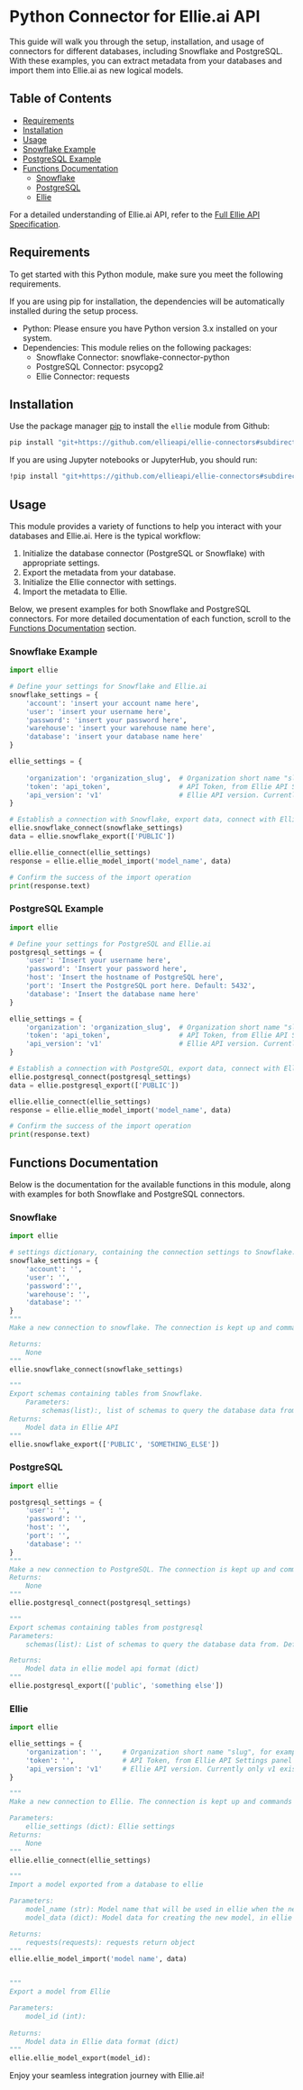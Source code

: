 
# Python Connector for Ellie.ai API

This guide will walk you through the setup, installation, and usage of connectors for different databases, including Snowflake and PostgreSQL. With these examples, you can extract metadata from your databases and import them into Ellie.ai as new logical models.

## Table of Contents

- [Requirements](#requirements)
- [Installation](#installation)
- [Usage](#usage)
- [Snowflake Example](#snowflake-example)
- [PostgreSQL Example](#postgresql-example)
- [Functions Documentation](#functions-documentation)
  - [Snowflake](#snowflake)
  - [PostgreSQL](#postgresql)
  - [Ellie](#ellie)

For a detailed understanding of Ellie.ai API, refer to the [Full Ellie API Specification](https://ellie.api.ellie.ai/api/docs).

## Requirements

To get started with this Python module, make sure you meet the following requirements. 

If you are using pip for installation, the dependencies will be automatically installed during the setup process.

- Python: Please ensure you have Python version 3.x installed on your system.
- Dependencies: This module relies on the following packages:
  - Snowflake Connector: snowflake-connector-python
  - PostgreSQL Connector: psycopg2
  - Ellie Connector: requests

## Installation

Use the package manager [pip](https://pip.pypa.io/en/stable/) to install the `ellie` module from Github:

```bash
pip install "git+https://github.com/ellieapi/ellie-connectors#subdirectory=python"
```

If you are using Jupyter notebooks or JupyterHub, you should run: 

```bash
!pip install "git+https://github.com/ellieapi/ellie-connectors#subdirectory=python"
```

## Usage

This module provides a variety of functions to help you interact with your databases and Ellie.ai. Here is the typical workflow:

1. Initialize the database connector (PostgreSQL or Snowflake) with appropriate settings.
2. Export the metadata from your database.
3. Initialize the Ellie connector with settings.
4. Import the metadata to Ellie.

Below, we present examples for both Snowflake and PostgreSQL connectors. For more detailed documentation of each function, scroll to the [Functions Documentation](#functions-documentation) section.

### Snowflake Example

```Python
import ellie

# Define your settings for Snowflake and Ellie.ai
snowflake_settings = {
    'account': 'insert your account name here',
    'user': 'insert your username here',
    'password': 'insert your password here',
    'warehouse': 'insert your warehouse name here',
    'database': 'insert your database name here'
}

ellie_settings = {
    
    'organization': 'organization_slug',  # Organization short name "slug", for example in organization url https://company.ellie.ai the "company" is the organization 
    'token': 'api_token',                 # API Token, from Ellie API Settings panel      
    'api_version': 'v1'                   # Ellie API version. Currently only v1 exists.
}

# Establish a connection with Snowflake, export data, connect with Ellie.ai, and import data
ellie.snowflake_connect(snowflake_settings)
data = ellie.snowflake_export(['PUBLIC'])

ellie.ellie_connect(ellie_settings)
response = ellie.ellie_model_import('model_name', data)

# Confirm the success of the import operation
print(response.text)
```


### PostgreSQL Example

```Python
import ellie

# Define your settings for PostgreSQL and Ellie.ai
postgresql_settings = {
    'user': 'Insert your username here',
    'password': 'Insert your password here',
    'host': 'Insert the hostname of PostgreSQL here',
    'port': 'Insert the PostgreSQL port here. Default: 5432',
    'database': 'Insert the database name here'
}

ellie_settings = {
    'organization': 'organization_slug',  # Organization short name "slug", for example in organization url https://company.ellie.ai the "company" is the organization 
    'token': 'api_token',                 # API Token, from Ellie API Settings panel      
    'api_version': 'v1'                   # Ellie API version. Currently only v1 exists.
}

# Establish a connection with PostgreSQL, export data, connect with Ellie.ai, and import data
ellie.postgresql_connect(postgresql_settings)
data = ellie.postgresql_export(['PUBLIC'])

ellie.ellie_connect(ellie_settings)
response = ellie.ellie_model_import('model_name', data)

# Confirm the success of the import operation
print(response.text)
```
## Functions Documentation

Below is the documentation for the available functions in this module, along with examples for both Snowflake and PostgreSQL connectors.

### Snowflake

```python
import ellie

# settings dictionary, containing the connection settings to Snowflake.
snowflake_settings = {
    'account': '',
    'user': '',
    'password':'',
    'warehouse': '',
    'database': ''
}
"""
Make a new connection to snowflake. The connection is kept up and commands to Snowflake can be sent.

Returns:
    None
"""
ellie.snowflake_connect(snowflake_settings)

"""
Export schemas containing tables from Snowflake.
    Parameters: 
        schemas(list):, list of schemas to query the database data from. Default: ['PUBLIC']
Returns:
    Model data in Ellie API 
"""
ellie.snowflake_export(['PUBLIC', 'SOMETHING_ELSE'])
```

### PostgreSQL 

```python
import ellie

postgresql_settings = {
    'user': '',
    'password': '',
    'host': '',
    'port': '',
    'database': ''
}
""" 
Make a new connection to PostgreSQL. The connection is kept up and commands to postgresql can be sent.
Returns:
    None
"""
ellie.postgresql_connect(postgresql_settings)

"""
Export schemas containing tables from postgresql
Parameters: 
    schemas(list): List of schemas to query the database data from. Default: ['public']

Returns: 
    Model data in ellie model api format (dict)
"""
ellie.postgresql_export(['public', 'something else'])
```

### Ellie 

```Python
import ellie

ellie_settings = {
    'organization': '',     # Organization short name "slug", for example in organization url https://football.ellie.ai the "football" is the organization
    'token': '',            # API Token, from Ellie API Settings panel
    'api_version': 'v1'     # Ellie API version. Currently only v1 exists.
}

"""
Make a new connection to Ellie. The connection is kept up and commands to PostgreSQL can be sent.

Parameters:
    ellie_settings (dict): Ellie settings 
Returns:
    None
"""
ellie.ellie_connect(ellie_settings)

"""
Import a model exported from a database to ellie 

Parameters:
    model_name (str): Model name that will be used in ellie when the new model is created.
    model_data (dict): Model data for creating the new model, in ellie model format

Returns:
    requests(requests): requests return object 
"""
ellie.ellie_model_import('model name', data)


"""
Export a model from Ellie 

Parameters:
    model_id (int): 
    
Returns:
    Model data in Ellie data format (dict)
"""
ellie.ellie_model_export(model_id):
```

Enjoy your seamless integration journey with Ellie.ai!